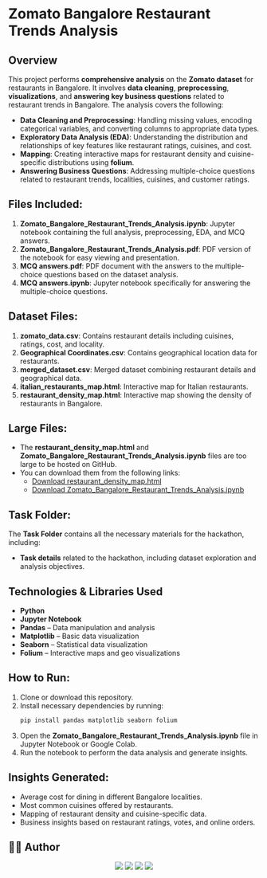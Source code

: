 
# Zomato Bangalore Restaurant Trends Analysis

## Overview
This project performs **comprehensive analysis** on the **Zomato dataset** for restaurants in Bangalore. It involves **data cleaning**, **preprocessing**, **visualizations**, and **answering key business questions** related to restaurant trends in Bangalore. The analysis covers the following:
- **Data Cleaning and Preprocessing**: Handling missing values, encoding categorical variables, and converting columns to appropriate data types.
- **Exploratory Data Analysis (EDA)**: Understanding the distribution and relationships of key features like restaurant ratings, cuisines, and cost.
- **Mapping**: Creating interactive maps for restaurant density and cuisine-specific distributions using **folium**.
- **Answering Business Questions**: Addressing multiple-choice questions related to restaurant trends, localities, cuisines, and customer ratings.

## Files Included:
1. **Zomato_Bangalore_Restaurant_Trends_Analysis.ipynb**: Jupyter notebook containing the full analysis, preprocessing, EDA, and MCQ answers.
2. **Zomato_Bangalore_Restaurant_Trends_Analysis.pdf**: PDF version of the notebook for easy viewing and presentation.
3. **MCQ answers.pdf**: PDF document with the answers to the multiple-choice questions based on the dataset analysis.
4. **MCQ answers.ipynb**: Jupyter notebook specifically for answering the multiple-choice questions.

## Dataset Files:
1. **zomato_data.csv**: Contains restaurant details including cuisines, ratings, cost, and locality.
2. **Geographical Coordinates.csv**: Contains geographical location data for restaurants.
3. **merged_dataset.csv**: Merged dataset combining restaurant details and geographical data.
4. **italian_restaurants_map.html**: Interactive map for Italian restaurants.
5. **restaurant_density_map.html**: Interactive map showing the density of restaurants in Bangalore.

## Large Files:
- The **restaurant_density_map.html** and **Zomato_Bangalore_Restaurant_Trends_Analysis.ipynb** files are too large to be hosted on GitHub.
- You can download them from the following links:
  - [Download restaurant_density_map.html](https://drive.google.com/file/d/1jUHxohNs3B8Qa7CetLi0HWaiXEPeC0I9/view?usp=drive_link)
  - [Download Zomato_Bangalore_Restaurant_Trends_Analysis.ipynb](https://drive.google.com/file/d/1w7bMQX9SIjQCGg4i0GV1IM5EuvNIoTuX/view?usp=drive_link)

## Task Folder:
The **Task Folder** contains all the necessary materials for the hackathon, including:
- **Task details** related to the hackathon, including dataset exploration and analysis objectives.

## Technologies & Libraries Used

- **Python**
- **Jupyter Notebook**
- **Pandas** – Data manipulation and analysis  
- **Matplotlib** – Basic data visualization  
- **Seaborn** – Statistical data visualization  
- **Folium** – Interactive maps and geo visualizations  

## How to Run:
1. Clone or download this repository.
2. Install necessary dependencies by running:
   ```bash
   pip install pandas matplotlib seaborn folium
   ```
3. Open the **Zomato_Bangalore_Restaurant_Trends_Analysis.ipynb** file in Jupyter Notebook or Google Colab.
4. Run the notebook to perform the data analysis and generate insights.

## Insights Generated:
- Average cost for dining in different Bangalore localities.
- Most common cuisines offered by restaurants.
- Mapping of restaurant density and cuisine-specific data.
- Business insights based on restaurant ratings, votes, and online orders.

## 🙋‍♀️ Author 
<p align="center">
  <a href="mailto:diyakharel4@gmail.com"><img src="https://img.shields.io/badge/Gmail-diyakharel4@gmail.com-D14836?style=for-the-badge&logo=gmail&logoColor=white"/></a>
  <a href="https://www.linkedin.com/in/diyakharel/"><img src="https://img.shields.io/badge/LinkedIn-Diya%20Kharel-blue?style=for-the-badge&logo=linkedin&logoColor=white"/></a>
  <a href="https://www.instagram.com/_diyaahaa__/"><img src="https://img.shields.io/badge/Instagram-@_diyaahaa__-E4405F?style=for-the-badge&logo=instagram&logoColor=white"/></a>
  <a href="https://www.facebook.com/diya.kharel.560"><img src="https://img.shields.io/badge/Facebook-Diya%20Kharel-1877F2?style=for-the-badge&logo=facebook&logoColor=white"/></a>
</p>
